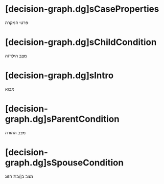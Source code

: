 # [decision-graph.dg]sCaseProperties
פרטי המקרה


# [decision-graph.dg]sChildCondition
מצב הילד/ה


# [decision-graph.dg]sIntro
מבוא


# [decision-graph.dg]sParentCondition
מצב ההורה


# [decision-graph.dg]sSpouseCondition
מצב בן/בת הזוג



